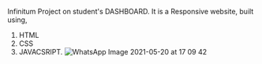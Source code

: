 Infinitum Project on student's DASHBOARD.
It is a Responsive website, built using,
1. HTML
2. CSS
3. JAVACSRIPT.
![WhatsApp Image 2021-05-20 at 17 09 42](https://user-images.githubusercontent.com/71441021/118972542-48a1f400-b98e-11eb-9fbc-c68c50a848c3.jpeg)
